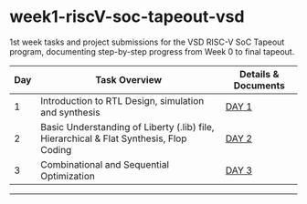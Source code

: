 # week1-riscV-soc-tapeout-vsd
1st week tasks and project submissions for the VSD RISC-V SoC Tapeout program, documenting step-by-step progress from Week 0 to final tapeout.


| Day | Task Overview                                    | Details & Documents         |
|-----|--------------------------------------------------|-----------------------------|
| 1   | Introduction to RTL Design, simulation and synthesis   | [DAY 1](https://github.com/ShravanaHS/week1-riscV-soc-tapeout-vsd/blob/main/DAY1/day1.md)     |
| 2   | Basic Understanding of Liberty (.lib) file, Hierarchical & Flat Synthesis, Flop Coding | [DAY 2](https://github.com/ShravanaHS/week1-riscV-soc-tapeout-vsd/blob/main/DAY2/day2.md)     |
| 3   | Combinational and Sequential Optimization | [DAY 3](https://github.com/ShravanaHS/week1-riscV-soc-tapeout-vsd/blob/main/DAY3/day3.md) |


---
